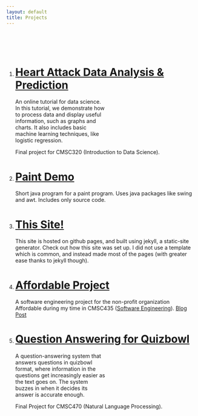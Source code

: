 ```yaml
---
layout: default
title: Projects
---
```


<br><br><br>
<ol>
<li> <h1> <a href="https://andylovesmangos.github.io/heartattack-data-analysis/"> Heart Attack Data Analysis & Prediction </a> </h1> </li>
<p style="width:50%">An online tutorial for data science. In this tutorial, we demonstrate how to process data and display useful information, such as graphs and charts. It also includes basic machine learning techniques, like logistic regression.</p>

Final project for CMSC320 (Introduction to Data Science).

<li> <h1> <a href="https://github.com/Andylovesmangos/PaintDemo"> Paint Demo </a> </h1> </li>
Short java program for a paint program. Uses java packages like swing and awt. Includes only source code.

<li> <h1> <a href="https://github.com/Andylovesmangos/andylovesmangos.github.io"> This Site! </a> </h1> </li>
This site is hosted on github pages, and built using jekyll, a static-site generator. Check out how this site was set up. I did not use a template which is common, and instead made most of the pages (with greater ease thanks to jekyll though).
  
<li> <h1> <a href="https://andylovesmangos.github.io/assets/images/Press_Release.pdf"> Affordable Project </a> </h1> </li>
A software engineering project for the non-profit organization Affordable during my time in CMSC435 (<a href="https://seam.cs.umd.edu/">Software Engineering</a>). <a href= "https://blog.affordhealth.org/2022/01/06/ai-filtering-algorithms-predict-best-candidate-for-medical-aid/"> Blog Post </a>
 
<li> <h1> <a href="https://github.com/Andylovesmangos/Question-AnsweringNLP"> Question Answering for Quizbowl </a> </h1> </li>
<p style="width:50%"> A question-answering system that answers questions in quizbowl format, where information in the questions get increasingly easier as the text goes on. The system buzzes in when it decides its answer is accurate enough. </p>
  
Final Project for CMSC470 (Natural Language Processing).
  
</ol>

